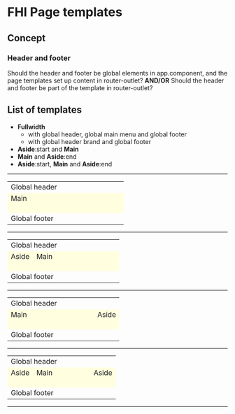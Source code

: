 # FHI Page templates

## Concept

### Header and footer

Should the header and footer be global elements in app.component, and the page templates set up content in router-outlet?
**AND/OR**
Should the header and footer be part of the template in router-outlet?

## List of templates

- **Fullwidth**
  - with global header, global main menu and global footer
  - with global header brand and global footer
- **Aside**:start and **Main**
- **Main** and **Aside**:end
- **Aside**:start, **Main** and **Aside**:end

---

<table>
  <tr>
    <td style="width: 250px">Global header</td>
  </tr>
  <tr style="background-color: lightyellow">
    <td>Main <br/><br/></td>
  </tr>
  <tr>
    <td>Global footer</td>
  </tr>
</table>

---

<table>
  <tr>
    <td colspan="2">Global header</td>
  </tr>
  <tr style="background-color: lightyellow">
    <td>Aside<br/><br/></td>
    <td style="width: 182px">Main <br/><br/></td>
  </tr>
  <tr>
    <td colspan="2">Global footer</td>
  </tr>
</table>

---

<table>
  <tr>
    <td colspan="2">Global header</td>
  </tr>
  <tr style="background-color: lightyellow">
    <td style="width: 182px">Main <br/><br/></td>
    <td>Aside<br/><br/></td>
  </tr>
  <tr>
    <td colspan="2">Global footer</td>
  </tr>
</table>

---

<table>
  <tr>
    <td colspan="3">Global header</td>
  </tr>
  <tr style="background-color: lightyellow">
    <td>Aside<br/><br/></td>
    <td style="width: 115px">Main <br/><br/></td>
    <td>Aside<br/><br/></td>
  </tr>
  <tr>
    <td colspan="3">Global footer</td>
  </tr>
</table>

---
